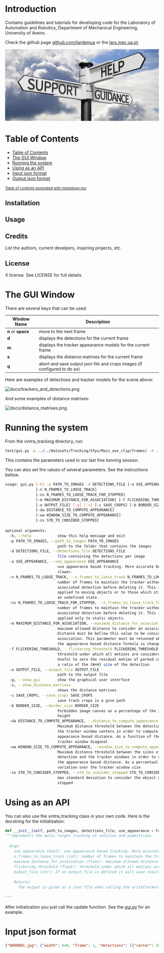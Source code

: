 # Introduction
Contains guidelines and tutorials for developing code for the Laboratory of Automation and Robotics, Department of Mechanical Engineering, University of Aveiro.

Check the github page [github.com/lardemua](https://github.com/lardemua) or the [lars.mec.ua.pt](http://lars.mec.ua.pt).

![docs/guidelines-readme.png](docs/guidelines-readme.png?raw=true "guidelines")

# Table of Contents

- [Table of Contents](#table-of-contents)
- [The GUI Window](#the-gui-window)
- [Running the system](#running-the-system)
- [Using as an API](#using-as-an-api)
- [Input json format](#input-json-format)
- [Output json format](#output-json-format)

<small><i><a href='http://ecotrust-canada.github.io/markdown-toc/'>Table of contents generated with markdown-toc</a></i></small>


## Installation

## Usage


## Credits

List the authors, current develpers, inspiring projects, etc.

## License
X license. See LICENSE for full details.

# The GUI Window




There are several keys that can be used:

Window Name  | Description
------------- | -------------
**n** or **space** | move to the next frame
**d** | displays the detections for the current frame
**m** | displays the tracker appearance models for the current frame
**s** | displays the distance matrixes for the current frame
**q** | abort and save output json file and crops images (if configured to do so)

Here are examples of detections and tracker models for the scene above:

![docs/trackers_and_detections.png](docs/trackers_and_detections.png?raw=true "trackers_and_detections")

And some examples of distance matrixes:

![docs/distance_matrixes.png](docs/distance_matrixes.png?raw=true "distance_matrixes")

# Running the system

From the vintra_tracking directory, run:

```bash
test/gui.py -p ../../datasets/Tracking/5fps/Main_ave_clip/frames/ -d ../../datasets/Tracking/5fps/Main_ave_clip/input.json -g -n 5 -ns 30 -b 0.02 -f 0.15 -da 0.5 -wa 0.5 -m 0.2 -s
```

This contains the parameters used in our last fine tunning session.

You can also set the values of several parameters. See the instructions bellow.

```bash
usage: gui.py [-h] -p PATH_TO_IMAGES -d DETECTIONS_FILE [-a USE_APPEARANCE]
              [-n N_FRAMES_TO_LOOSE_TRACK]
              [-ns N_FRAMES_TO_LOOSE_TRACK_FOR_STOPPED]
              [-m MAXIMUM_DISTANCE_FOR_ASSOCIATION] [-f FLICKERING_THRESHOLD]
              [-o OUTPUT_FILE] [-g] [-s] [-c SAVE_CROPS] [-b BORDER_SIZE]
              [-da DISTANCE_TO_COMPUTE_APPEARANCE]
              [-wa WINDOW_SIZE_TO_COMPUTE_APPEARANCE]
              [-ss STD_TO_CONSIDER_STOPPED]

optional arguments:
  -h, --help            show this help message and exit
  -p PATH_TO_IMAGES, --path_to_images PATH_TO_IMAGES
                        path to the folder that contains the images
  -d DETECTIONS_FILE, --detections_file DETECTIONS_FILE
                        file containing the detections per image
  -a USE_APPEARANCE, --use_appearance USE_APPEARANCE
                        use appearance based tracking. More accurate but
                        slower.
  -n N_FRAMES_TO_LOOSE_TRACK, --n_frames_to_loose_track N_FRAMES_TO_LOOSE_TRACK
                        number of frames to maintain the tracker without an
                        associated detection before deleting it. This is
                        applied to moving objects or to those which still have
                        an undefined state.
  -ns N_FRAMES_TO_LOOSE_TRACK_FOR_STOPPED, --n_frames_to_loose_track_for_stopped N_FRAMES_TO_LOOSE_TRACK_FOR_STOPPED
                        number of frames to maintain the tracker without an
                        associated detection before deleting it. This is
                        applied only to static objects.
  -m MAXIMUM_DISTANCE_FOR_ASSOCIATION, --maximum_distance_for_association MAXIMUM_DISTANCE_FOR_ASSOCIATION
                        maximum allowed distance to consider an association.
                        Distance must be bellow this value to be considered an
                        association. This parameter must be retunned whenever
                        the appearance based distance formula is changed.
  -f FLICKERING_THRESHOLD, --flickering_threshold FLICKERING_THRESHOLD
                        threshold under which all motions are considered zero.
                        Useful to zero the residual motion of parked cars. As
                        a ratio of the (W+H) size of the detection
  -o OUTPUT_FILE, --output_file OUTPUT_FILE
                        path to the output file
  -g, --show_gui        show the graphical user interface
  -s, --show_distance_matrixes
                        shows the distance matrixes
  -c SAVE_CROPS, --save_crops SAVE_CROPS
                        save track crops in a give path
  -b BORDER_SIZE, --border_size BORDER_SIZE
                        Forbidden image canvas as a percentage of the image
                        height
  -da DISTANCE_TO_COMPUTE_APPEARANCE, --distance_to_compute_appearance DISTANCE_TO_COMPUTE_APPEARANCE
                        Maximum distance threshold between the detection and
                        the tracker window centers in order to compute the
                        appearance based distance. As a function of the
                        tracker window diagonal
  -wa WINDOW_SIZE_TO_COMPUTE_APPEARANCE, --window_size_to_compute_appearance WINDOW_SIZE_TO_COMPUTE_APPEARANCE
                        Maximum distance threshold between the sizes of the
                        detection and the tracker windows in order to compute
                        the appearance based distance. As a percentual
                        variation over the tracker window size
  -ss STD_TO_CONSIDER_STOPPED, --std_to_consider_stopped STD_TO_CONSIDER_STOPPED
                        max standard deviation to consider the object as
                        stopped
```

# Using as an API

You can also use the vintra_tracking class in your own code. Here is the docstring for the initialization:

```python
def __init__(self, path_to_images, detections_file, use_appearance = False, n_frames_to_loose_track = 85, maximum_distance_for_association = 150, flickering_threshold = 80, output_file=None):
"""Implements the multi target tracking of vehicles and pedestrians

  Args: 
    use_appearance (bool): use appearance based tracking. More accurate but slower.
    n_frames_to_loose_track (int): number of frames to maintain the tracker without an associated detection before deleting it
    maximum_distance_for_association (float): maximum allowed distance to consider an association. Distance must be bellow this         value to be considered an association. This parameter must be retunned whenever the distance formula is changed, i.e.,         when using appearance or not
    flickering_threshold (float): threshold under which all motions are considered zero. Useful to zero the residual motion of         parked cars.
    output_file (str): If an output_file is defined it will save results to a json file instead of returning the list of tracks
    
    Returns:
      The output is given as a json file when calling the writeTrackersToFile method, so there are no return parameters. 

""" 
```

After initialization you just call the update function. See the [gui.py](https://github.com/miguelriemoliveira/vintra-miguel/blob/master/vintra_tracking/test/gui.py) for an example.

# Input json format

```json
{"0000001.jpg": {"width": 640, "frame": 1, "detections": [{"center": [0.269, 0.35], "_id": "58b6ebb1cddef36be7dd3213", "type": "cars", "score": 0.267, "bbox": {"y": 0.306, "x": 0.227, "w": 0.07, "h": 0.071}}, {"_id": "58b6ebb1cddef36be7dd3215", "type": "cars", "score": 0.162, "bbox": {"y": 0.344, "x": 0.163, "w": 0.076, "h": 0.068}}, {"_id": "58b6ebb1cddef36be7dd3217", "type": "cars", "score": 0.28, "bbox": {"y": 0.358, "x": 0.113, "w": 0.076, "h": 0.074}}, {"_id": "58b6ebb1cddef36be7dd3219", "type": "cars", "score": 0.372, "bbox": {"y": 0.383, "x": 0.014, "w": 0.105, "h": 0.096}}, {"_id": "58b6ebb1cddef36be7dd321b", "type": "pedestrians", "score": 0.169, "bbox": {"y": 0.233, "x": 0.316, "w": 0.024, "h": 0.101}}], "height": 360}
```

